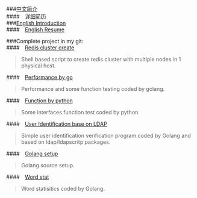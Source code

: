 ###[中文简介](https://github.com/qiangpipi/Resume/blob/master/Resume_CH)  
####&ensp;&ensp;[详细简历](https://github.com/qiangpipi/Resume/blob/master/WUYUE_C.doc)  
###[English Introduction](https://github.com/qiangpipi/Resume/blob/master/Resume_EN)  
####&ensp;&ensp;[English Resume](https://github.com/qiangpipi/Resume/blob/master/WUYUE_E.doc)  

###Complete project in my git:  
####&ensp;&ensp;[Redis cluster create](https://github.com/qiangpipi/create_redis_cluster)  
> Shell based script to create redis cluster with multiple nodes in 1 physical host.   

####&ensp;&ensp;[Performance by go](https://github.com/qiangpipi/gtprcheck)  
> Performance and some function testing coded by golang.  

####&ensp;&ensp;[Function by python](https://github.com/qiangpipi/gtpy)  
> Some interfaces function test coded by python.  

####&ensp;&ensp;[User Identification base on LDAP](https://github.com/qiangpipi/uas)  
> Simple user identification verification program coded by Golang and based on ldap/ldapscritp packages.

####&ensp;&ensp;[Golang setup](https://github.com/qiangpipi/golang_setup)  
> Golang source setup.  

####&ensp;&ensp;[Word stat](https://github.com/qiangpipi/word_stat)  
> Word statisitics coded by Golang.  
